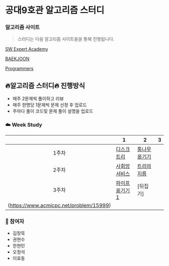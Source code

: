 # 공대9호관 알고리즘 스터디

### 알고리즘 사이트

> 스터디는 다음 알고리즘 사이트들을 통해 진행됩니다.

[SW Expert Academy](https://swexpertacademy.com/main/main.do)

[BAEKJOON](https://www.acmicpc.net/)

[Programmers](https://programmers.co.kr/learn/challenges?tab=all_challenges)

## :fire:알고리즘 스터디:fire: 진행방식

- 매주 2문제씩 풀이하고 리뷰
- 매주 한명당 1문제씩 문제 선정 후 업로드
- 주마다 풀이 코드및 문제 풀이 설명을 업로드

### :cloud: Week Study

|        | 1                                                            | 2                                                            | 3                                                            |
| :----: | ------------------------------------------------------------ | ------------------------------------------------------------ | ------------------------------------------------------------ |
| 1주차  | [디스크 트리](https://www.acmicpc.net/problem/7432) | [통나무 옮기기](https://www.acmicpc.net/problem/1938) | | |
| 2주차  | [사회망 서비스](https://www.acmicpc.net/problem/2533) | [트리의 지름](https://www.acmicpc.net/problem/1967) | | |
| 3주차  | [파이프 옮기기 1](https://www.acmicpc.net/problem/17070) | [뒤집기]
(https://www.acmicpc.net/problem/15999) | | |
### :rainbow: 참여자

- 김창묵
- 권현수
- 한현민
- 오정석
- 이효동




